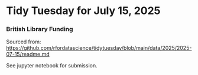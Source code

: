 # Tidy Tuesday for July 15, 2025
### British Library Funding
Sourced from: https://github.com/rfordatascience/tidytuesday/blob/main/data/2025/2025-07-15/readme.md

See jupyter notebook for submission.
